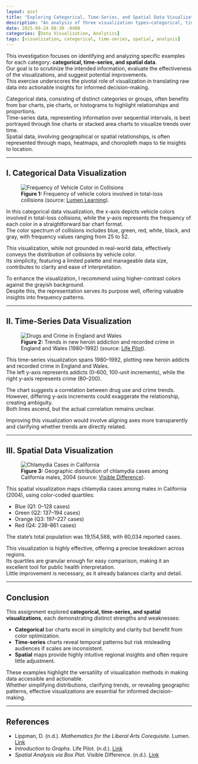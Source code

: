 ```yaml
---
layout: post
title: "Exploring Categorical, Time-Series, and Spatial Data Visualizations"
description: "An analysis of three visualization types—categorical, time-series, and spatial—highlighting their effectiveness and opportunities for improvement."
date: 2025-09-24 08:30 -0400
categories: [Data Visualization, Analytics]
tags: [visualization, categorical, time-series, spatial, analysis]
---
```


This investigation focuses on identifying and analyzing specific examples for each category: **categorical, time-series, and spatial data**.  
Our goal is to scrutinize the intended information, evaluate the effectiveness of the visualizations, and suggest potential improvements.  
This exercise underscores the pivotal role of visualization in translating raw data into actionable insights for informed decision-making.

Categorical data, consisting of distinct categories or groups, often benefits from bar charts, pie charts, or histograms to highlight relationships and proportions.  
Time-series data, representing information over sequential intervals, is best portrayed through line charts or stacked area charts to visualize trends over time.  
Spatial data, involving geographical or spatial relationships, is often represented through maps, heatmaps, and choropleth maps to tie insights to location.

---

## I. Categorical Data Visualization

<figure>
  <img src="https://rachkat.github.io/Rachelgoldsbury.github.io/assets/auto-recalls-1.png" alt="Frequency of Vehicle Color in Collisions">
  <figcaption><strong>Figure 1:</strong> Frequency of vehicle colors involved in total-loss collisions (source: <a href="https://courses.lumenlearning.com/coloradomesa-mathforliberalartscorequisite/chapter/presenting-categorical-data-graphically/">Lumen Learning</a>).</figcaption>
</figure>

In this categorical data visualization, the x-axis depicts vehicle colors involved in total-loss collisions, while the y-axis represents the frequency of each color in a straightforward bar chart format.  
The color spectrum of collisions includes blue, green, red, white, black, and gray, with frequency values ranging from 25 to 52.  

This visualization, while not grounded in real-world data, effectively conveys the distribution of collisions by vehicle color.  
Its simplicity, featuring a limited palette and manageable data size, contributes to clarity and ease of interpretation.  

To enhance the visualization, I recommend using higher-contrast colors against the grayish background.  
Despite this, the representation serves its purpose well, offering valuable insights into frequency patterns.

---

## II. Time-Series Data Visualization

<figure>
  <img src="https://rachkat.github.io/Rachelgoldsbury.github.io/assets/auto-recalls-2.png" alt="Drugs and Crime in England and Wales">
  <figcaption><strong>Figure 2:</strong> Trends in new heroin addiction and recorded crime in England and Wales (1980–1992) (source: <a href="https://www.life-pilot.co.uk/improve-your-skills/introduction-to-graphs/time-series-graphs">Life Pilot</a>).</figcaption>
</figure>

This time-series visualization spans 1980–1992, plotting new heroin addicts and recorded crime in England and Wales.  
The left y-axis represents addicts (0–600, 100-unit increments), while the right y-axis represents crime (80–200).  

The chart suggests a correlation between drug use and crime trends.  
However, differing y-axis increments could exaggerate the relationship, creating ambiguity.  
Both lines ascend, but the actual correlation remains unclear.  

Improving this visualization would involve aligning axes more transparently and clarifying whether trends are directly related.

---

## III. Spatial Data Visualization

<figure>
  <img src="https://rachkat.github.io/Rachelgoldsbury.github.io/assets/auto-recalls-3.png" alt="Chlamydia Cases in California">
  <figcaption><strong>Figure 3:</strong> Geographic distribution of chlamydia cases among California males, 2004 (source: <a href="https://vizdiff.blogspot.com/2016/05/spatial-analysis-via-box-plot.html">Visible Difference</a>).</figcaption>
</figure>

This spatial visualization maps chlamydia cases among males in California (2004), using color-coded quartiles:  
- Blue (Q1: 0–128 cases)  
- Green (Q2: 137–194 cases)  
- Orange (Q3: 197–227 cases)  
- Red (Q4: 238–861 cases)  

The state’s total population was 19,154,588, with 60,034 reported cases.  

This visualization is highly effective, offering a precise breakdown across regions.  
Its quartiles are granular enough for easy comparison, making it an excellent tool for public health interpretation.  
Little improvement is necessary, as it already balances clarity and detail.

---

## Conclusion

This assignment explored **categorical, time-series, and spatial visualizations**, each demonstrating distinct strengths and weaknesses:  
- **Categorical** bar charts excel in simplicity and clarity but benefit from color optimization.  
- **Time-series** charts reveal temporal patterns but risk misleading audiences if scales are inconsistent.  
- **Spatial** maps provide highly intuitive regional insights and often require little adjustment.  

These examples highlight the versatility of visualization methods in making data accessible and actionable.  
Whether simplifying distributions, clarifying trends, or revealing geographic patterns, effective visualizations are essential for informed decision-making.  

---

## References
- Lippman, D. (n.d.). *Mathematics for the Liberal Arts Corequisite.* Lumen. [Link](https://courses.lumenlearning.com/coloradomesa-mathforliberalartscorequisite/chapter/presenting-categorical-data-graphically/)  
- *Introduction to Graphs.* Life Pilot. (n.d.). [Link](https://www.life-pilot.co.uk/improve-your-skills/introduction-to-graphs/time-series-graphs)  
- *Spatial Analysis via Box Plot.* Visible Difference. (n.d.). [Link](https://vizdiff.blogspot.com/2016/05/spatial-analysis-via-box-plot.html)  
